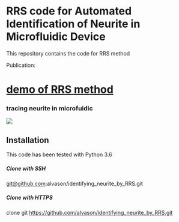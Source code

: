 # RRS code for Automated Identification of Neurite in Microfluidic Device
This repository contains the code for RRS method

Publication: 
# [demo of RRS method](https://github.com/alvason/cd137_tissue_tracking.ipynb)

### tracing neurite in microfuidic
![](/figure/.png)

## Installation
This code has been tested with Python 3.6 
##### Clone with SSH
git@github.com:alvason/identifying_neurite_by_RRS.git

##### Clone with HTTPS
clone git https://github.com/alvason/identifying_neurite_by_RRS.git
